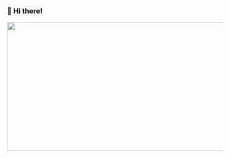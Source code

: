 ### 👋 Hi there!
<a href="https://github.com/devxb/gitanimals">
<img
  src="https://render.gitanimals.org/farms/yyujin1231"
  width="600"
  height="300"
/>
</a>
